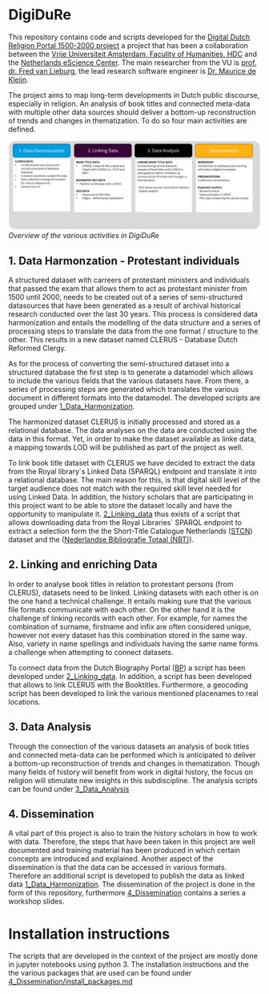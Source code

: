 # DigiDuRe
This repository contains code and scripts developed for the [Digital Dutch Religion Portal 1500-2000 project](https://research-software-directory.org/projects/digidure) a project that has been a collaboration between the [Vrije Universiteit Amsterdam, Faculity of Humanities, HDC](https://vu.nl/nl/over-de-vu/diensten/universiteitsbibliotheek/meer-over/collectie-hdc-protestants-erfgoed]) and the [Netherlands eScience Center](www.esciencecenter.nl). The main researcher from the VU is [prof. dr. Fred van Lieburg](https://research.vu.nl/en/persons/fred-van-lieburg), the lead research software engineer is [Dr. Maurice de Kleijn](https://www.esciencecenter.nl/team/dr-maurice-de-kleijn/).

The project aims to map long-term developments in Dutch public discourse, especially in religion. An analysis of book titles and connected meta-data with multiple other data sources should deliver a bottom-up reconstruction of trends and changes in thematization. To do so four main activities are defined.


![Figure 1 shows a schematic overview on the various activities.](/images/figure1.png)
*Overview of the various activities in DigiDuRe*

## 1. Data Harmonzation - Protestant individuals
A structured dataset with carreers of protestant ministers and individuals that passed the exam that allows them to act as protestant minister from 1500 until 2000, needs to be created out of a series of semi-structured datasources that have been generated as a result of archival historical research conducted over the last 30 years. This process is considered data harmonization and entails the modelling of the data structure and a series of processing steps to translate the data from the one format / structure to the other. This results in a new dataset named CLERUS - Database Dutch Reformed Clergy.

As for the process of converting the semi-structured dataset into a structured database the first step is to generate a datamodel which allows to include the various fields that the various datasets have. From there, a series of processing steps are generated which translates the various document in different formats into the datamodel. The developed scripts are grouped under [1_Data_Harmonization](/1_Data_Harmonization/).
    
The harmonized dataset CLERUS is initially processed and stored as a relational database. The data analyses on the data are conducted using the data in this format. Yet, in order to make the dataset available as linke data, a mapping towards LOD will be published as part of the project as well. 

To link book title dataset with CLERUS we have decided to extract the data from the Royal library´s Linked Data (SPARQL) endpoint and translate it into a relational database. The main reason for this, is that digital skill level of the target audience does not match with the required skill level needed for using Linked Data. In addition, the history scholars that are participating in this project want to be able to store the dataset locally and have the opportunity to manipulate it. [2_Linking_data](/2_Linking_data/) thus exists of a script that allows downloading data from the Royal Libraries´ SPARQL endpoint to extract a selection form the the Short-Title Catalogue Netherlands ([STCN]( http://data.bibliotheken.nl/doc/dataset/stcn)) dataset and the ([Nederlandse Bibliografie Totaal (NBT)](http://data.bibliotheken.nl/doc/dataset/nbt)).
 
## 2. Linking and enriching Data
In order to analyse book titles in relation to protestant persons (from CLERUS), datasets need to be linked. Linking datasets with each other is on the one hand a technical challenge. It entails making sure that the various file formats communicate with each other. On the other hand it is the challenge of linking records with each other. For example, for names the combination of surname, firstname and infix are often considered unique, however not every dataset has this combination stored in the same way. Also, variety in name spellings and individuals having the same name forms a challenge when attempting to connect datasets. 

To connect data from the Dutch Biography Portal ([BP](http://www.biografischportaal.nl/)) a script has been developed under [2_Linking_data](/2_Linking_data/). In addition, a script has been developed that allows to link CLERUS with the Booktitles. Furthermore, a geocoding script has been developed to link the various mentioned placenames to real locations.


## 3. Data Analysis
Through the connection of the various datasets an analysis of book titles and connected meta-data can be performed which is anticipated to deliver a bottom-up reconstruction of trends and changes in thematization. Though many fields of history will benefit from work in digital history, the focus on religion will stimulate new insights in this subdiscipline. The analysis scripts can be found under [3_Data_Analysis](/3_Data_Analysis/)

## 4. Dissemination
A vital part of this project is also to train the history scholars in how to work with data. Therefore, the steps that have been taken in this project are well documented and training material has been produced in which certain concepts are introduced and explained.
Another aspect of the dissemination is that the data can be accessed in various formats. Therefore an additional script is developed to publish the data as linked data [1_Data_Harmonization](/1_Data_Harmonization/). The dissemination of the project is done in the form of this repository, furthermore [4_Dissemination](/4_Dissemination/) contains a series a workshop slides. 


# Installation instructions
The scripts that are developed in the context of the project are mostly done in jupyter notebooks using python 3. The installation instructions and the the various packages that are used can be found under [4_Dissemination/install_packages.md](/4_Dissemination/install_packages.md)